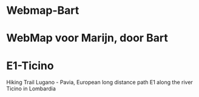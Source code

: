 # Webmap-Bart
WebMap voor Marijn, door Bart
=======
# E1-Ticino
Hiking Trail Lugano - Pavia, European long distance path E1 along the river Ticino in Lombardia
